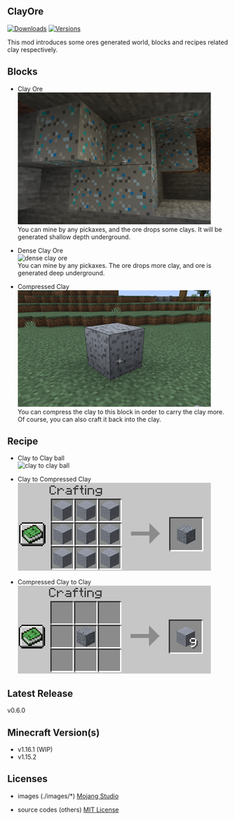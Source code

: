 
ClayOre
---
[![Downloads](http://cf.way2muchnoise.eu/403808.svg)](https://www.curseforge.com/minecraft/mc-mods/clayore)
[![Versions](http://cf.way2muchnoise.eu/versions/403808.svg)](https://www.curseforge.com/minecraft/mc-mods/clayore)

This mod introduces some ores generated world, blocks and recipes related clay respectively.

Blocks
---

- Clay Ore  
![clay ore](./images/clay_ore.png)  
You can mine by any pickaxes, and the ore drops some clays. It will be generated shallow depth underground.

- Dense Clay Ore  
![dense clay ore](./images/denes_clay_ore.png)  
You can mine by any pickaxes. The ore drops more clay, and ore is generated deep underground.

- Compressed Clay  
![compressed clay](./images/compressed_clay.png)  
You can compress the clay to this block in order to carry the clay more. Of course, you can also craft it back into the clay.

Recipe
---

- Clay to Clay ball  
![clay to clay ball](./images/clay_to_clay_ball.png)

- Clay to Compressed Clay  
![clay to compressed clay](./images/clay_to_compressed_clay.png)

- Compressed Clay to Clay  
![compressed clay to clay](./images/compressed_clay_to_clay.png)

Latest Release
-----
v0.6.0

Minecraft Version(s)
-----
- v1.16.1 (WIP)
- v1.15.2

Licenses
---

- images (./images/*)
[Mojang Studio](https://account.mojang.com/documents/minecraft_eula)

- source codes (others)
[MIT License](./LICENSE)
